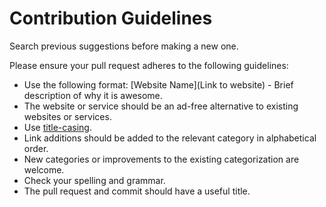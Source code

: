 # Contribution Guidelines

Search previous suggestions before making a new one.

Please ensure your pull request adheres to the following guidelines:

- Use the following format: [Website Name](Link to website) - Brief description of why it is awesome.
- The website or service should be an ad-free alternative to existing websites or services.
- Use [title-casing](http://titlecapitalization.com).
- Link additions should be added to the relevant category in alphabetical order.
- New categories or improvements to the existing categorization are welcome.
- Check your spelling and grammar.
- The pull request and commit should have a useful title.

